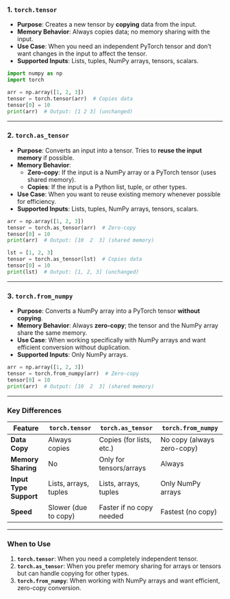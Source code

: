 ### **1. `torch.tensor`**

- **Purpose**: Creates a new tensor by **copying** data from the input.
- **Memory Behavior**: Always copies data; no memory sharing with the input.
- **Use Case**: When you need an independent PyTorch tensor and don’t want changes in the input to affect the tensor.
- **Supported Inputs**: Lists, tuples, NumPy arrays, tensors, scalars.

```python
import numpy as np
import torch

arr = np.array([1, 2, 3])
tensor = torch.tensor(arr)  # Copies data
tensor[0] = 10
print(arr)  # Output: [1 2 3] (unchanged)
```

---

### **2. `torch.as_tensor`**

- **Purpose**: Converts an input into a tensor. Tries to **reuse the input memory** if possible.
- **Memory Behavior**:
    - **Zero-copy**: If the input is a NumPy array or a PyTorch tensor (uses shared memory).
    - **Copies**: If the input is a Python list, tuple, or other types.
- **Use Case**: When you want to reuse existing memory whenever possible for efficiency.
- **Supported Inputs**: Lists, tuples, NumPy arrays, tensors, scalars.

```python
arr = np.array([1, 2, 3])
tensor = torch.as_tensor(arr)  # Zero-copy
tensor[0] = 10
print(arr)  # Output: [10  2  3] (shared memory)

lst = [1, 2, 3]
tensor = torch.as_tensor(lst)  # Copies data
tensor[0] = 10
print(lst)  # Output: [1, 2, 3] (unchanged)
```

---

### **3. `torch.from_numpy`**

- **Purpose**: Converts a NumPy array into a PyTorch tensor **without copying**.
- **Memory Behavior**: Always **zero-copy**; the tensor and the NumPy array share the same memory.
- **Use Case**: When working specifically with NumPy arrays and want efficient conversion without duplication.
- **Supported Inputs**: Only NumPy arrays.

```python
arr = np.array([1, 2, 3])
tensor = torch.from_numpy(arr)  # Zero-copy
tensor[0] = 10
print(arr)  # Output: [10  2  3] (shared memory)
```

---

### **Key Differences**

|Feature|`torch.tensor`|`torch.as_tensor`|`torch.from_numpy`|
|---|---|---|---|
|**Data Copy**|Always copies|Copies (for lists, etc.)|No copy (always zero-copy)|
|**Memory Sharing**|No|Only for tensors/arrays|Always|
|**Input Type Support**|Lists, arrays, tuples|Lists, arrays, tuples|Only NumPy arrays|
|**Speed**|Slower (due to copy)|Faster if no copy needed|Fastest (no copy)|

---

### **When to Use**

1. **`torch.tensor`**: When you need a completely independent tensor.
2. **`torch.as_tensor`**: When you prefer memory sharing for arrays or tensors but can handle copying for other types.
3. **`torch.from_numpy`**: When working with NumPy arrays and want efficient, zero-copy conversion.
